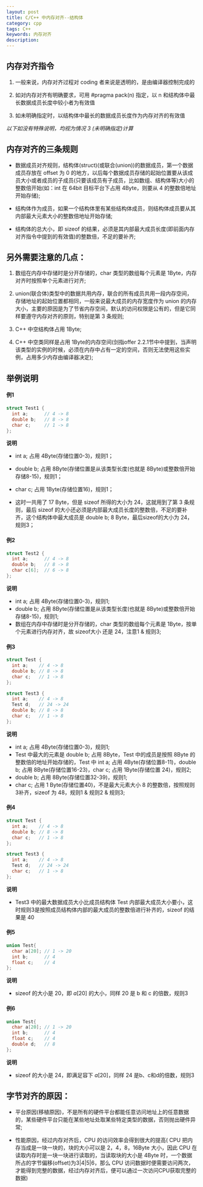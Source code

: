 ```yaml
---
layout: post
title: C/C++ 中内存对齐--结构体
category: cpp
tags: C++
keywords: 内存对齐
description:
---
```


## 内存对齐指令

1. 一般来说，内存对齐过程对 coding 者来说是透明的，是由编译器控制完成的

2. 如对内存对齐有明确要求，可用 #pragma pack(n) 指定，以 n 和结构体中最长数据成员长度中较小者为有效值

3. 如未明确指定时，以结构体中最长的数据成员长度作为内存对齐的有效值

*以下如没有特殊说明，均视为情况 3 (未明确指定)计算*

## 内存对齐的三条规则

- 数据成员对齐规则，结构体(struct)(或联合(union))的数据成员，第一个数据成员存放在 offset 为 0 的地方，以后每个数据成员存储的起始位置要从该成员大小或者成员的子成员(只要该成员有子成员，比如数组、结构体等)大小的整数倍开始(如：int 在 64bit 目标平台下占用 4Byte，则要从 4 的整数倍地址开始存储);

- 结构体作为成员，如果一个结构体里有某些结构体成员，则结构体成员要从其内部最大元素大小的整数倍地址开始存储;

- 结构体的总大小，即 sizeof 的结果，必须是其内部最大成员长度(即前面内存对齐指令中提到的有效值)的整数倍，不足的要补齐;

## 另外需要注意的几点：

1. 数组在内存中存储时是分开存储的，char 类型的数组每个元素是 1Byte，内存对齐时按照单个元素进行对齐;

2. union(联合体)类型中的数据共用内存，联合的所有成员共用一段内存空间，存储地址的起始位置都相同，一般来说最大成员的内存宽度作为 union 的内存大小，主要的原因是为了节省内存空间，默认的访问权限是公有的，但是它同样要遵守内存对齐的原则，特别是第 3 条规则;

3. C++ 中空结构体占用 1Byte;

4. C++ 中空类同样是占用 1Byte的内存空间(剑指offer 2.2.1节中中提到，当声明该类型的实例的时候，必须在内存中占有一定的空间，否则无法使用这些实例，占用多少内存由编译器决定);


## 举例说明

#### 例1

```cpp
struct Test1 {
  int a;      // 4 -> 8
  double b;   // 8 -> 8
  char c;     // 1 -> 8
};
```

**说明**

- int a; 占用 4Byte(存储位置0-3)，规则1；

- double b; 占用 8Byte(存储位置是从该类型长度(也就是 8Byte)或整数倍开始存储8-15)，规则1；

- char c; 占用 1Byte(存储位置16)，规则1；

- 这时一共用了 17 Byte，但是 sizeof 所得的大小为 24，这就用到了第 3 条规则，最后 sizeof 的大小还必须是内部最大成员长度的整数倍，不足的要补齐，这个结构体中最大成员是 double b; 8 Byte，最后sizeof的大小为 24，规则3；

#### 例2

```cpp
struct Test2 {
  int a;      // 4 -> 8
  double b;   // 8 -> 8
  char c[6];  // 6 -> 8
};
```

**说明**

- int a; 占用 4Byte(存储位置0-3)，规则1;
- double b; 占用 8Byte(存储位置是从该类型长度(也就是 8Byte)或整数倍开始存储8-15)，规则1;
- 数组在内存中存储时是分开存储的，char 类型的数组每个元素是 1Byte，按单个元素进行内存对齐，故 sizeof大小 还是 24，注意1 & 规则3;

#### 例3

```cpp
struct Test {
  int a;    // 4 -> 8
  double b; // 8 -> 8
  char c;   // 1 -> 8
};

struct Test3 {
  int a;    // 4 -> 8
  Test d;   // 24 -> 24
  double b; // 8 -> 8
  char c;   // 1 -> 8
};
```

**说明**

- int a; 占用 4Byte(存储位置0-3)，规则1;
- Test 中最大的元素是 double b; 占用 8Byte，Test 中的成员是按照 8Byte 的整数倍的地址开始存储的，Test 中 int a; 占用 4Byte(存储位置8-11)，double b; 占用 8Byte(存储位置16-23)，char c; 占用 1Byte(存储位置 24)，规则2;
- double b; 占用 8Byte(存储位置32-39)，规则1;
- char c; 占用 1 Byte(存储位置40)，不是最大元素大小 8 的整数倍，按照规则3补齐，sizeof 为 48，规则1 & 规则2 & 规则3;

#### 例4

```cpp
struct Test {
  int a;    // 4 -> 8
  double b; // 8 -> 8
  char c;   // 1 -> 8
};

struct Test3 {
  int a;    // 4 -> 8
  Test d;   // 24 -> 24
  char c;   // 1 -> 8
};
```

**说明**

- Test3 中的最大数据成员大小比成员结构体 Test 内部最大成员大小要小，这时规则3是按照成员结构体内部的最大成员的整数倍进行补齐的，sizeof 的结果是 40

#### 例5

```cpp
union Test{
  char a[20]; // 1 -> 20
  int b;      // 4
  float c;    // 4
};
```

**说明**

- sizeof 的大小是 20，即 $a[20]$ 的大小，同样 20 是 b 和 c 的倍数，规则3

#### 例6

```cpp
union Test{
  char a[20]; // 1 -> 20
  int b;      // 4
  float c;    // 4
  double d;   // 8
};
```

**说明**

- sizeof 的大小是 24，即满足容下 $a[20]$，同样 24 是b、c和d的倍数，规则3


## 字节对齐的原因：

- 平台原因(移植原因)，不是所有的硬件平台都能任意访问地址上的任意数据的，某些硬件平台只能在某些地址处取某些特定类型的数据，否则抛出硬件异常;

- 性能原因，经过内存对齐后，CPU 的访问效率会得到很大的提高( CPU 把内存当成是一块一块的，块的大小可以是 2，4，8，16Byte 大小，因此 CPU 在读取内存时是一块一块进行读取的，当读取块的大小是 4Byte 时，一个数据所占的字节偏移(offset)为3|4|5|6，那么 CPU 访问数据时便需要访问两次，才能得到完整的数据，经过内存对齐后，便可以通过一次访问CPU获取完整的数据)
